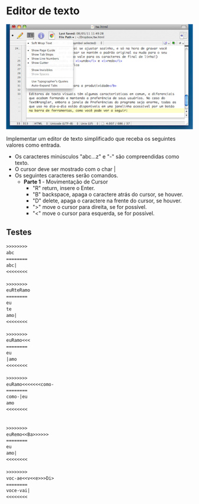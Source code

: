 # Editor de texto

![_](https://raw.githubusercontent.com/qxcodeed/arcade/master/base/editor/cover.jpg)

Implementar um editor de texto simplificado que receba os seguintes valores como
entrada.

- Os caracteres minúsculos "abc...z" e "-" são compreendidas como texto.
- O cursor deve ser mostrado com o char |
- Os seguintes caracteres serão comandos.
  - __Parte 1__ - Movimentação de Cursor
    - "R" return, insere o Enter.
    - "B" backspace, apaga o caractere atrás do cursor, se houver.
    - "D" delete, apaga o caractere na frente do cursor, se houver.
    - ">" move o cursor para direita, se for possível.
    - "<" move o cursor para esquerda, se for possível.

## Testes

```txt
>>>>>>>>
abc
========
abc|
<<<<<<<<

>>>>>>>>
euRteRamo
========
eu
te
amo|
<<<<<<<<

>>>>>>>>
euRamo<<<
========
eu
|amo
<<<<<<<<

>>>>>>>>
euRamo<<<<<<<como-
========
como-|eu
amo
<<<<<<<<


>>>>>>>>
euRemo<<Ba>>>>>>
========
eu
amo|
<<<<<<<<

>>>>>>>>
voc-ae<<v<<e>>>Di>
========
voce-vai|
<<<<<<<<
```
